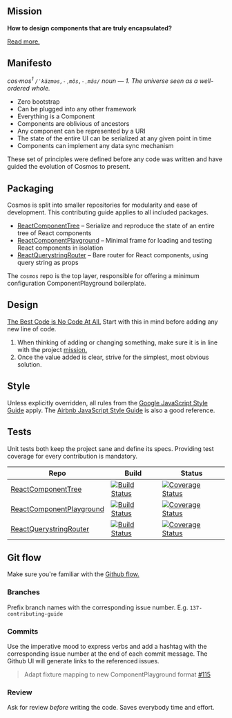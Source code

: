 ## Mission

**How to design components that are truly encapsulated?**

[Read more.](https://github.com/skidding/cosmos/wiki/Problem)

## Manifesto

_cos·mos<sup>1</sup> `/ˈkäzməs,-ˌmōs,-ˌmäs/` noun — 1. The universe seen as
a well-ordered whole._

- Zero bootstrap
- Can be plugged into any other framework
- Everything is a Component
- Components are oblivious of ancestors
- Any component can be represented by a URI
- The state of the entire UI can be serialized at any given point in time
- Components can implement any data sync mechanism

These set of principles were defined before any code was written and have guided the evolution of Cosmos to present.

## Packaging

Cosmos is split into smaller repositories for modularity and ease of development. This contributing guide applies to all included packages.

- [ReactComponentTree](https://github.com/skidding/react-component-tree) – Serialize and reproduce the state of an entire tree of React components
- [ReactComponentPlayground](https://github.com/skidding/react-component-playground) – Minimal frame for loading and testing React components in isolation
- [ReactQuerystringRouter](https://github.com/skidding/react-querystring-router) – Bare router for React components, using query string as props

The `cosmos` repo is the top layer, responsible for offering a minimum configuration ComponentPlayground boilerplate.

## Design

[The Best Code is No Code At All.](http://blog.codinghorror.com/the-best-code-is-no-code-at-all/) Start with this in mind before adding any new line of code.

1. When thinking of adding or changing something, make sure it is in line with the project [mission.](#mission)
2. Once the value added is clear, strive for the simplest, most obvious solution.

## Style

Unless explicitly overridden, all rules from the [Google JavaScript Style Guide](https://google-styleguide.googlecode.com/svn/trunk/javascriptguide.xml) apply. The [Airbnb JavaScript Style Guide](https://github.com/airbnb/javascript) is also a good reference.

## Tests

Unit tests both keep the project sane and define its specs. Providing test coverage for every contribution is mandatory.

Repo | Build | Status
--- | --- | ---
[ReactComponentTree](https://github.com/skidding/react-component-tree/tree/master/tests) | [![Build Status](https://travis-ci.org/skidding/react-component-tree.svg?branch=master)](https://travis-ci.org/skidding/react-component-tree) | [![Coverage Status](https://coveralls.io/repos/skidding/react-component-tree/badge.svg?branch=master)](https://coveralls.io/r/skidding/react-component-tree?branch=master)
[ReactComponentPlayground](https://github.com/skidding/react-component-playground/tree/master/tests) | [![Build Status](https://travis-ci.org/skidding/react-component-playground.svg?branch=master)](https://travis-ci.org/skidding/react-component-playground) | [![Coverage Status](https://coveralls.io/repos/skidding/react-component-playground/badge.svg?branch=master)](https://coveralls.io/r/skidding/react-component-playground?branch=master)
[ReactQuerystringRouter](https://github.com/skidding/react-querystring-router/tree/master/tests) | [![Build Status](https://travis-ci.org/skidding/react-querystring-router.svg?branch=master)](https://travis-ci.org/skidding/react-querystring-router) | [![Coverage Status](https://coveralls.io/repos/skidding/react-querystring-router/badge.svg?branch=master)](https://coveralls.io/r/skidding/react-querystring-router?branch=master)

## Git flow

Make sure you're familiar with the [Github flow.](https://guides.github.com/introduction/flow/)

### Branches

Prefix branch names with the corresponding issue number. E.g. `137-contributing-guide`

### Commits

Use the imperative mood to express verbs and add a hashtag with the corresponding issue number at the end of each commit message. The Github UI will generate links to the referenced issues.

> Adapt fixture mapping to new ComponentPlayground format [#115](https://github.com/skidding/cosmos/issues/115)

### Review

Ask for review *before* writing the code. Saves everybody time and effort.
